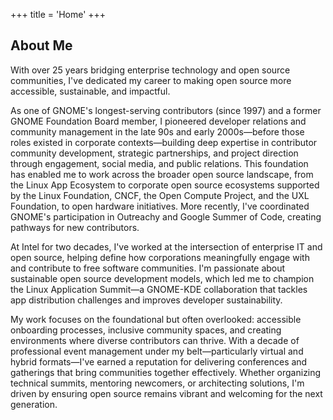 +++
title = 'Home'
+++

## About Me

With over 25 years bridging enterprise technology and open source communities, I've dedicated my career to making open source more accessible, sustainable, and impactful.

As one of GNOME's longest-serving contributors (since 1997) and a former GNOME Foundation Board member, I pioneered developer relations and community management in the late 90s and early 2000s—before those roles existed in corporate contexts—building deep expertise in contributor community development, strategic partnerships, and project direction through engagement, social media, and public relations. This foundation has enabled me to work across the broader open source landscape, from the Linux App Ecosystem to corporate open source ecosystems supported by the Linux Foundation, CNCF, the Open Compute Project, and the UXL Foundation, to open hardware initiatives. More recently, I've coordinated GNOME's participation in Outreachy and Google Summer of Code, creating pathways for new contributors.

At Intel for two decades, I've worked at the intersection of enterprise IT and open source, helping define how corporations meaningfully engage with and contribute to free software communities. I'm passionate about sustainable open source development models, which led me to champion the Linux Application Summit—a GNOME-KDE collaboration that tackles app distribution challenges and improves developer sustainability.

My work focuses on the foundational but often overlooked: accessible onboarding processes, inclusive community spaces, and creating environments where diverse contributors can thrive. With a decade of professional event management under my belt—particularly virtual and hybrid formats—I've earned a reputation for delivering conferences and gatherings that bring communities together effectively. Whether organizing technical summits, mentoring newcomers, or architecting solutions, I'm driven by ensuring open source remains vibrant and welcoming for the next generation.

